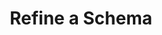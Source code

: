 ---
title: Refine a Schema
excerpt: >-
  Refine a schema by providing feedback in free text to edit the structured
  output.
api:
  file: openapi.json
  operationId: post_refine_schema
hidden: false
---